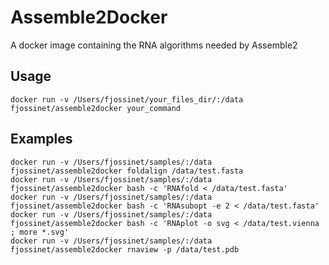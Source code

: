 Assemble2Docker
===============

A docker image containing the RNA algorithms needed by Assemble2

Usage
-----

    docker run -v /Users/fjossinet/your_files_dir/:/data fjossinet/assemble2docker your_command

Examples
--------

    docker run -v /Users/fjossinet/samples/:/data fjossinet/assemble2docker foldalign /data/test.fasta
    docker run -v /Users/fjossinet/samples/:/data fjossinet/assemble2docker bash -c 'RNAfold < /data/test.fasta'
    docker run -v /Users/fjossinet/samples/:/data fjossinet/assemble2docker bash -c 'RNAsubopt -e 2 < /data/test.fasta'
    docker run -v /Users/fjossinet/samples/:/data fjossinet/assemble2docker bash -c 'RNAplot -o svg < /data/test.vienna ; more *.svg'
    docker run -v /Users/fjossinet/samples/:/data fjossinet/assemble2docker rnaview -p /data/test.pdb
